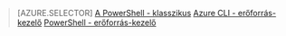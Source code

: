> [AZURE.SELECTOR] 
[A PowerShell - klasszikus](dns-reverse-dns-record-operations-classic-ps.md)
[Azure CLI - erőforrás-kezelő](dns-reverse-dns-record-operations-cli.md)
[PowerShell - erőforrás-kezelő](dns-reverse-dns-record-operations-ps.md)
